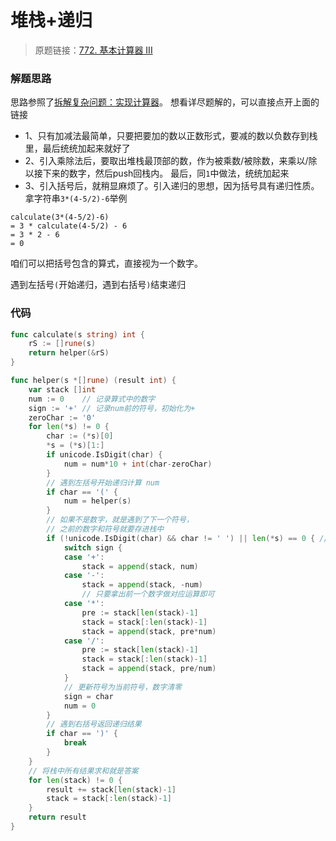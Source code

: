 # 堆栈+递归
> 原题链接：[772. 基本计算器 III](https://leetcode-cn.com/problems/basic-calculator-iii/)

### 解题思路
思路参照了[拆解复杂问题：实现计算器](https://www.bookstack.cn/read/fucking-algorithm/%E6%95%B0%E6%8D%AE%E7%BB%93%E6%9E%84%E7%B3%BB%E5%88%97-%E5%AE%9E%E7%8E%B0%E8%AE%A1%E7%AE%97%E5%99%A8.md)。
想看详尽题解的，可以直接点开上面的链接

* 1、只有加减法最简单，只要把要加的数以正数形式，要减的数以负数存到栈里，最后统统加起来就好了
* 2、引入乘除法后，要取出堆栈最顶部的数，作为被乘数/被除数，来乘以/除以接下来的数字，然后push回栈内。
最后，同``1``中做法，统统加起来
* 3、引入括号后，就稍显麻烦了。引入递归的思想，因为括号具有递归性质。拿字符串``3*(4-5/2)-6``举例
```
calculate(3*(4-5/2)-6)
= 3 * calculate(4-5/2) - 6
= 3 * 2 - 6
= 0
```
咱们可以把括号包含的算式，直接视为一个数字。

遇到左括号``(``开始递归，遇到右括号``)``结束递归
### 代码

```go
func calculate(s string) int {
	rS := []rune(s)
	return helper(&rS)
}

func helper(s *[]rune) (result int) {
	var stack []int
	num := 0    // 记录算式中的数字
	sign := '+' // 记录num前的符号，初始化为+
	zeroChar := '0'
	for len(*s) != 0 {
		char := (*s)[0]
		*s = (*s)[1:]
		if unicode.IsDigit(char) {
			num = num*10 + int(char-zeroChar)
		}
		// 遇到左括号开始递归计算 num
		if char == '(' {
			num = helper(s)
		}
		// 如果不是数字，就是遇到了下一个符号，
		// 之前的数字和符号就要存进栈中
		if (!unicode.IsDigit(char) && char != ' ') || len(*s) == 0 { // 遇到算式的尽头，也要处理
			switch sign {
			case '+':
				stack = append(stack, num)
			case '-':
				stack = append(stack, -num)
				// 只要拿出前一个数字做对应运算即可
			case '*':
				pre := stack[len(stack)-1]
				stack = stack[:len(stack)-1]
				stack = append(stack, pre*num)
			case '/':
				pre := stack[len(stack)-1]
				stack = stack[:len(stack)-1]
				stack = append(stack, pre/num)
			}
			// 更新符号为当前符号，数字清零
			sign = char
			num = 0
		}
		// 遇到右括号返回递归结果
		if char == ')' {
			break
		}
	}
	// 将栈中所有结果求和就是答案
	for len(stack) != 0 {
		result += stack[len(stack)-1]
		stack = stack[:len(stack)-1]
	}
	return result
}
```

